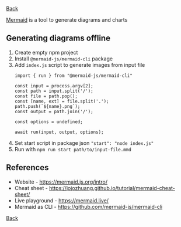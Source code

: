 [Back](../../README.md)

[Mermaid](https://mermaid.js.org/) is a tool to generate diagrams and charts

## Generating diagrams offline

1. Create empty npm project
2. Install `@mermaid-js/mermaid-cli` package
3. Add `index.js` script to generate images from input file
    ```
    import { run } from "@mermaid-js/mermaid-cli"
    
    const input = process.argv[2];
    const path = input.split('/');
    const file = path.pop();
    const [name, ext] = file.split('.');
    path.push(`${name}.png`);
    const output = path.join('/');
    
    const options = undefined;
    
    await run(input, output, options);
    ```
4. Set start script in package json `"start": "node index.js"`
5. Run with `npm run start path/to/input-file.mmd`

## References

- Website - https://mermaid.js.org/intro/
- Cheat sheet - https://jojozhuang.github.io/tutorial/mermaid-cheat-sheet/
- Live playground - https://mermaid.live/
- Mermaid as CLI - https://github.com/mermaid-js/mermaid-cli

[Back](../../README.md)
